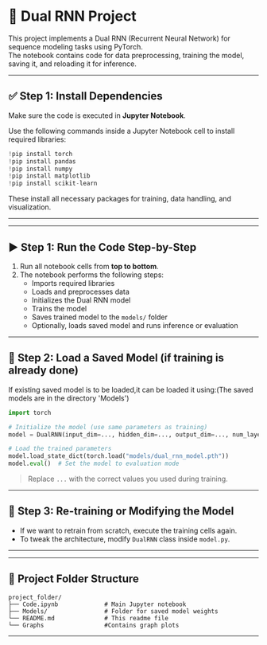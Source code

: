 
# 🔁 Dual RNN Project

This project implements a Dual RNN (Recurrent Neural Network) for sequence modeling tasks using PyTorch.  
The notebook contains code for data preprocessing, training the model, saving it, and reloading it for inference.

---

## ✅ Step 1: Install Dependencies

Make sure  the code is executed  in **Jupyter Notebook**.

Use the following commands inside a Jupyter Notebook cell to install required libraries:

```python
!pip install torch
!pip install pandas
!pip install numpy
!pip install matplotlib
!pip install scikit-learn
```

These install all necessary packages for training, data handling, and visualization.

---

---

## ▶️ Step 1: Run the Code Step-by-Step

1. Run all notebook cells from **top to bottom**.
2. The notebook performs the following steps:
   - Imports required libraries
   - Loads and preprocesses data
   - Initializes the Dual RNN model
   - Trains the model
   - Saves trained model to the `models/` folder
   - Optionally, loads saved model and runs inference or evaluation

---

## 💾 Step 2: Load a Saved Model (if training is already done)

If existing saved model is to be loaded,it can be loaded it using:(The saved models are in the directory 'Models')

```python
import torch

# Initialize the model (use same parameters as training)
model = DualRNN(input_dim=..., hidden_dim=..., output_dim=..., num_layers=...)

# Load the trained parameters
model.load_state_dict(torch.load("models/dual_rnn_model.pth"))
model.eval()  # Set the model to evaluation mode
```

> Replace `...` with the correct values you used during training.

---

## 🔄 Step 3: Re-training or Modifying the Model

- If we want to retrain from scratch, execute the training cells again.
- To tweak the architecture, modify `DualRNN` class inside `model.py`.

---



---

## 📂 Project Folder Structure

```
project_folder/
├── Code.ipynb             # Main Jupyter notebook
├── Models/                # Folder for saved model weights
└── README.md              # This readme file
└── Graphs                 #Contains graph plots
```

---

